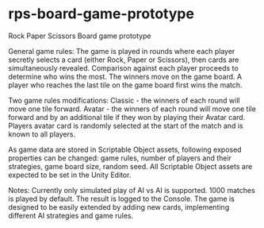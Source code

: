# rps-board-game-prototype
Rock Paper Scissors Board game prototype

General game rules:
The game is played in rounds where each player secretly selects a card (either Rock, Paper or Scissors), then cards are simultaneously revealed. Comparison against each player proceeds to determine who wins the most. The winners move on the game board. A player who reaches the last tile on the game board first wins the match.

Two game rules modifications:
Classic - the winners of each round will move one tile forward.
Avatar - the winners of each round will move one tile forward and by an additional tile if they won by playing their Avatar card. Players avatar card is randomly selected at the start of the match and is known to all players.

As game data are stored in Scriptable Object assets, following exposed properties can be changed: game rules, number of players and their strategies, game board size, random seed. All Scriptable Object assets are expected to be set in the Unity Editor.

Notes:
Currently only simulated play of AI vs AI is supported. 1000 matches is played by default. The result is logged to the Console.
The game is designed to be easily extended by adding new cards, implementing different AI strategies and game rules.
